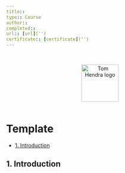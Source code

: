 ```yaml
---
title:: 
type:: Course
author:: 
completed:: 
url:: [url]('')
certificate:: [certificate]('')
---
```


&nbsp;
<div align=center>
  <img alt="Tom Hendra logo" src="https://res.cloudinary.com/tomhendra/image/upload/v1567091669/tomhendra-logo/tomhendra-logo-round-1024.png" width="100" />
</div>
&nbsp;

<h1>Template</h1>

- [1. Introduction](#1-introduction)

## 1. Introduction
